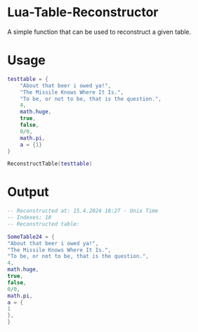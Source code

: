 # Lua-Table-Reconstructor
A simple function that can be used to reconstruct a given table.
# Usage
```lua
testtable = {
    "About that beer i owed ya!",
    "The Missile Knows Where It Is.",
    "To be, or not to be, that is the question.",
    4,
    math.huge,
    true,
    false,
    0/0,
    math.pi,
    a = {1}
}

ReconstructTable(testtable)
```

# Output
```lua
-- Reconstructed at: 15.4.2024 18:27 - Unix Time
-- Indexes: 10
-- Reconstructed table:

SomeTable24 = {
"About that beer i owed ya!",
"The Missile Knows Where It Is.",
"To be, or not to be, that is the question.",
4,
math.huge,
true,
false,
0/0,
math.pi,
a = {
1
},
}
```
